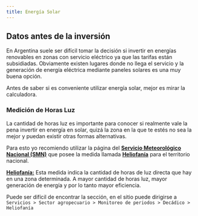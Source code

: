 ```yaml
---
title: Energía Solar
---
```

## Datos antes de la inversión
En Argentina suele ser difícil tomar la decisión si invertir en energías renovables en zonas con servicio eléctrico ya que las tarifas están subsidiadas. Obviamente existen lugares donde no llega el servicio y la generación de energía eléctrica mediante paneles solares es una muy buena opción.

Antes de saber si es conveniente utilizar energía solar, mejor es mirar la calculadora.
### Medición de Horas Luz
La cantidad de horas luz es importante para conocer si realmente vale la pena invertir en energía en solar, quizá la zona en la que te estés no sea la mejor y puedan existir otras formas alternativas. 

Para esto yo recomiendo utilizar la página del [**Servicio Meteorológico Nacional (SMN)**](https://www.smn.gob.ar/monitoreo_periodos) que posee la medida llamada **[Heliofanía](https://es.wikipedia.org/wiki/Heliofan%C3%ADa)** para el territorio nacional.

[**Heliofanía:**](https://es.wikipedia.org/wiki/Heliofan%C3%ADa) Esta medida indica la cantidad de horas de luz directa que hay en una zona determinada. A mayor cantidad de horas luz, mayor generación de energía y por lo tanto mayor eficiencia.

Puede ser difícil de encontrar la sección, en el sitio puede dirigirse a `Servicios > Sector agropecuario > Monitoreo de periodos > Decádico > Heliofanía`